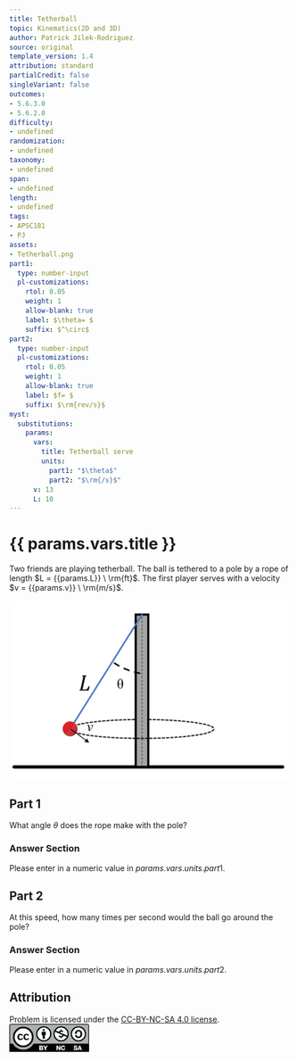 ```yaml
---
title: Tetherball
topic: Kinematics(2D and 3D)
author: Patrick Jilek-Rodriguez
source: original
template_version: 1.4
attribution: standard
partialCredit: false
singleVariant: false
outcomes:
- 5.6.3.0
- 5.6.2.0
difficulty:
- undefined
randomization:
- undefined
taxonomy:
- undefined
span:
- undefined
length:
- undefined
tags:
- APSC181
- PJ
assets:
- Tetherball.png
part1:
  type: number-input
  pl-customizations:
    rtol: 0.05
    weight: 1
    allow-blank: true
    label: $\theta= $
    suffix: $^\circ$
part2:
  type: number-input
  pl-customizations:
    rtol: 0.05
    weight: 1
    allow-blank: true
    label: $f= $
    suffix: $\rm{rev/s}$
myst:
  substitutions:
    params:
      vars:
        title: Tetherball serve
        units:
          part1: "$\theta$"
          part2: "$\rm{/s}$"
      v: 13
      L: 10
---
```

# {{ params.vars.title }}
Two friends are playing tetherball. The ball is tethered to a pole by a rope of length $L = {{params.L}} \ \rm{ft}$. The first player serves with a velocity $v = {{params.v}} \ \rm{m/s}$.

<img src="Tetherball.png" width=500 alt="A ball attached to a pole via rope angled theta degrees." >

## Part 1

What angle $\theta$ does the rope make with the pole?

### Answer Section

Please enter in a numeric value in ${{ params.vars.units.part1 }}$.

## Part 2

At this speed, how many times per second would the ball go around the pole?

### Answer Section

Please enter in a numeric value in ${{ params.vars.units.part2 }}$.

## Attribution

Problem is licensed under the [CC-BY-NC-SA 4.0 license](https://creativecommons.org/licenses/by-nc-sa/4.0/).<br> ![The Creative Commons 4.0 license requiring attribution-BY, non-commercial-NC, and share-alike-SA license.](https://raw.githubusercontent.com/firasm/bits/master/by-nc-sa.png)